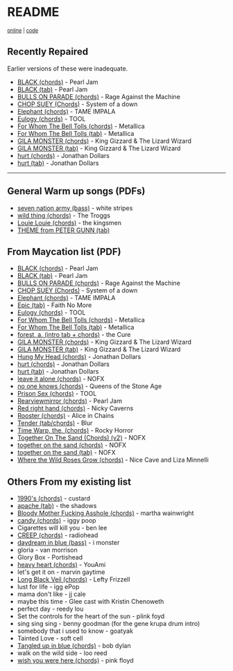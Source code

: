 # README

<small>[online](https://secretgeek.github.io/vas-arrangements/) | [code](https://github.com/secretGeek/vas-arrangements)</small>

## Recently Repaired

Earlier versions of these were inadequate.

- [BLACK (chords)](black_chords__pearl_jam.pdf) - Pearl Jam
- [BLACK (tab)](black_tab__pearl_jam.pdf) - Pearl Jam
- [BULLS ON PARADE (chords)](bulls_on_parade_chords.pdf) - Rage Against the Machine
- [CHOP SUEY (Chords)](chop_suey_chords__system_of_a_down.pdf) - System of a down
- [Elephant (chords)](elephant_chords__tame_impala.pdf) - TAME IMPALA
- [Eulogy (chords)](eulogy_chords__TOOL.pdf) - TOOL
- [For Whom The Bell Tolls (chords)](for_whom_the_bell_tolls_chords__metallica.pdf) - Metallica
- [For Whom The Bell Tolls (tab)](for_whom_the_bell_tolls_tab__metallica.pdf) - Metallica
- [GILA MONSTER (chords)](gila_monster_chords__King_Gizzard_and_the_Lizard_Wizzard.pdf) - King Gizzard & The Lizard Wizard
- [GILA MONSTER (tab)](gila_monster_tab__king_gizzard_and_the_lizard_wizard.pdf) - King Gizzard & The Lizard Wizard
- [hurt (chords)](hurt_chords__Johnny_Cash.pdf) - Jonathan Dollars
- [hurt (tab)](hurt_tab__johnny_cash.pdf) - Jonathan Dollars

------

## General Warm up songs (PDFs)

- [seven nation army (bass)](seven_nation_army_bass.pdf) - white stripes
- [wild thing (chords)](wild_thing_chords.pdf) - The Troggs
- [Louie Louie (chords)](01_Louie_Louie.pdf) - the kingsmen
- [THEME from PETER GUNN (tab)](02_THEME_from_PETER_GUNN.pdf)

## From Maycation list (PDF)

- [BLACK (chords)](black_chords__pearl_jam.pdf) - Pearl Jam
- [BLACK (tab)](black_tab__pearl_jam.pdf) - Pearl Jam
- [BULLS ON PARADE (chords)](bulls_on_parade_chords.pdf) - Rage Against the Machine
- [CHOP SUEY (Chords)](chop_suey_chords__system_of_a_down.pdf) - System of a down
- [Elephant (chords)](elephant_chords__tame_impala.pdf) - TAME IMPALA
- [Epic (tab)](epic_tab.pdf) - Faith No More
- [Eulogy (chords)](eulogy_chords__TOOL.pdf) - TOOL
- [For Whom The Bell Tolls (chords)](for_whom_the_bell_tolls_chords__metallica.pdf) - Metallica
- [For Whom The Bell Tolls (tab)](for_whom_the_bell_tolls_tab__metallica.pdf) - Metallica
- [forest, a. (intro tab + chords)](a_forest_chords.pdf) - the Cure
- [GILA MONSTER (chords)](gila_monster_chords__King_Gizzard_and_the_Lizard_Wizzard.pdf) - King Gizzard & The Lizard Wizard
- [GILA MONSTER (tab)](gila_monster_tab__king_gizzard_and_the_lizard_wizard.pdf) - King Gizzard & The Lizard Wizard
- [Hung My Head (chords)](00_Hung_My_Head.pdf) - Jonathan Dollars
- [hurt (chords)](hurt_chords__Johnny_Cash.pdf) - Jonathan Dollars
- [hurt (tab)](hurt_tab__johnny_cash.pdf) - Jonathan Dollars
- [leave it alone (chords)](leave_it_alone_chords.pdf) - NOFX
- [no one knows (chords)](no_one_knows_chords.pdf) - Queens of the Stone Age
- [Prison Sex (chords)](prison_sex_chords.pdf) - TOOL
- [Rearviewmirror (chords)](rearviewmirror_chords.pdf) - Pearl Jam
- [Red right hand (chords)](red_right_hand_chords.pdf) - Nicky Caverns
- [Rooster (chords)](rooster_chords.pdf) - Alice in Chains
- [Tender (tab/chords)](03_Tender_Blur.pdf) - Blur
- [Time Warp, the. (chords)](the_rocky_horror_picture_show_the_time_warp_chords.pdf) - Rocky Horror
- [Together On The Sand (Chords) (v2)](Together_On_The_Sand_Chords_(ver_2)_by_NOFXtabs_@_Ultimate_Guitar_Archive.pdf) - NOFX
- [together on the sand (chords)](together_on_the_sand_chords.pdf) - NOFX
- [together on the sand (tab)](together_on_the_sand_tab.pdf) - NOFX
- [Where the Wild Roses Grow (chords)](where_the_wild_roses_grow_chords.pdf) - Nice Cave and Liza Minnelli

## Others From my existing list

- [1990's (chords)](1990s_chords__custard.pdf) - custard
- [apache (tab)](apache_tab__the_shadows.pdf) - the shadows
- [Bloody Mother Fucking Asshole (chords)](bmfa_chords__martha_wainwright.pdf)  - martha wainwright
- [candy (chords)](candy_chords__iggy_pop.pdf) - iggy poop
- Cigarettes will kill you - ben lee
- [CREEP (chords)](creep_chords.pdf) - radiohead
- [daydream in blue (bass)](daydream_in_blue_bass__i_monster.pdf) - i monster
- gloria - van morrison
- Glory Box - Portishead
- [heavy heart (chords)](heavy_heart_chords__youami.pdf) - YouAmi
- let's get it on - marvin gaytime
- [Long Black Veil (chords)](long_black_veil__lefty_frizzell_chords.pdf) - Lefty Frizzell
- lust for life - igg ePop
- mama don't like - jj cale
- maybe this time - Glee cast with Kristin Chenoweth
- perfect day - reedy lou
- Set the controls for the heart of the sun - plink foyd
- sing sing sing - benny goodman (for the gene krupa drum intro)
- somebody that i used to know - goatyak
- Tainted Love - soft cell
- [Tangled up in blue (chords)](tangled_up_in_blue_chords__bob_dylan.pdf) - bob dylan
- walk on the wild side - loo reed
- [wish you were here (chords)](wish_you_were_here_chords__pink_floyd.pdf) -   pink floyd
